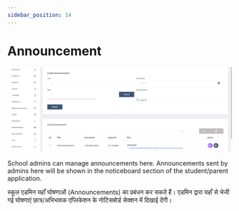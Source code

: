 ```yaml
---
sidebar_position: 14
---
```


# Announcement

![e-School SaaS](../static/images/schooladmin/announcement.png)

School admins can manage announcements here. Announcements sent by admins here will be shown in the noticeboard section of the student/parent application. 

स्कूल एडमिन यहाँ घोषणाओं (Announcements) का प्रबंधन कर सकते हैं। एडमिन द्वारा यहाँ से भेजी गई घोषणाएं छात्र/अभिभावक एप्लिकेशन के नोटिसबोर्ड सेक्शन में दिखाई देंगी।